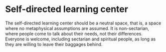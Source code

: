 # Self-directed learning center

The self-directed learning center should be a neutral space, that is, a space where no metaphysical assumptions are assumed. It is non-sectarian, where people come to talk about their needs, not their differences. Everyone is welcome, including sectarian and spiritual people, as long as they are willing to leave their baggages behind.

